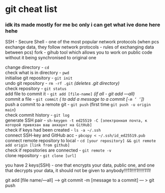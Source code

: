 # git cheat list  

### idk its made mostly for me bc only i can get what ive done here hehe

SSH - Secure Shell - one of the most popular network protocols (when pcs exchange data, they follow network protocols - rules of exchanging data between pcs)
fork - gihub tool which allows you to work on public code without it being synchronised to original one

change directory - `cd`   
check what is in directory - `pwd`  
initialise git repository - `git init`  
undo git repository - `rm -rf .git` _(deletes .git directory)_  
check repository - `git status`  
add file to commit it - `git add [file-name]` _(if all -  git add —all)_  
commit a file - `git commit` _( to add a message to a commit _[`-m ‘ ’`]_)_    
push a commit to a remote git - `git push` (first time `git push -u origin main`)  
check commit history - `git log`  
generate SSH pair -  `sh-keygen -t ed25519 -C [электронная почта, к которой привязан ваш аккаунт на GitHub]`  
check if keys had been created -  `ls -a ~/.ssh`  
connect SSH-key and GitHub acc - `pbcopy < ~/.ssh/id_ed25519.pub`  
connect remote repository to local - `cd [your repository] && git remote add origin [link from github]`  
check if repositories are connected - `git remote -v`  
clone repository - `git clone [url]`  

you have 2 keys(SSH) - one that encrypts your data, public one, and one that decrypts your data, it should not be given to anybody!!!11!!!!1!!!!!111!  

git add [file name/—all] —>  git commit -m [message to a commit] — > git push  